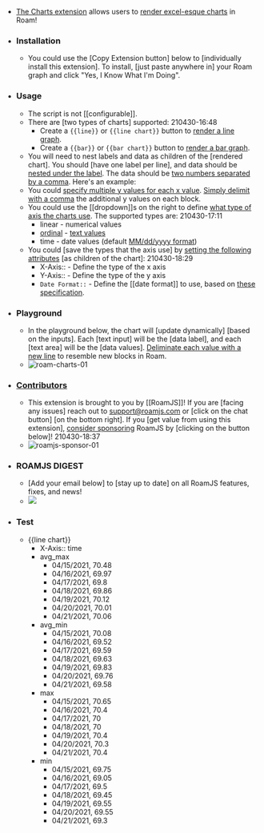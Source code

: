 - [The Charts extension](https://roamjs.com/docs/extensions/charts) allows users to [render excel-esque charts](((0-IXjhopM))) in Roam!
- ### Installation
    - You could use the [Copy Extension button] below to [individually install this extension]. To install, [just paste anywhere in] your Roam graph and click "Yes, I Know What I'm Doing".
- ### Usage
    - The script is not [[configurable]].
    - There are [two types of charts] supported:
210430-16:48
        - Create a `{{line}}` or `{{line chart}}` button to [render a line graph](((Yjd2drHsy))).
        - Create a `{{bar}}` or `{{bar chart}}` button to [render a bar graph](((oSfi8yssF))).
    - You will need to nest labels and data as children of the [rendered chart]. You should [have one label per line], and data should be [nested under the label]([[label]]). The data should be [two numbers separated by a comma]([[comma]]). Here's an example:
    - You could [specify multiple y values for each x value](((sh6tc3dR_))). [Simply delimit with a comma](((KUM-slSLZ))) the additional y values on each block.
    - You could use the [[dropdown]]s on the right to define [what type of axis the charts use]([[axis]]). The supported types are:
210430-17:11
        - linear - numerical values
        - [ordinal](((kDn1pqcWa))) - [text values](((hksO4t4SO)))
        - time - date values (default [MM/dd/yyyy format](((zIt1UwZdv))))
    - You could [save the types that the axis use] by [setting the following attributes]([[attribute]]) [as children of the chart]:
210430-18:29
        - X-Axis:: - Define the type of the x axis
        - Y-Axis:: - Define the type of the y axis
        - `Date Format::` - Define the [[date format]] to use, based on [these specification](https://date-fns.org/v2.16.1/docs/parse).
- ### Playground
    - In the playground below, the chart will [update dynamically] [based on the inputs]. Each [text input] will be the [data label], and each [text area] will be the [data values]. [Deliminate each value with a new line](((KUM-slSLZ))) to resemble new blocks in Roam.
    - ![roam-charts-01](https://firebasestorage.googleapis.com/v0/b/firescript-577a2.appspot.com/o/imgs%2Fapp%2FXELiu-NovaKG%2FMrsPF374Fy.png?alt=media&token=f3430d9f-709c-4439-88c4-eb1bab2b0104)
- ### [Contributors](((C7e2fFHHU)))
    - This extension is brought to you by [[RoamJS]]! If you are [facing any issues] reach out to [support@roamjs.com](mailto:support@roamjs.com) or [click on the chat button] [on the bottom right]. If you [get value from using this extension], [consider sponsoring]([[sponsor]]) RoamJS by [clicking on the button below]!
210430-18:37
    - ![roamjs-sponsor-01](https://firebasestorage.googleapis.com/v0/b/firescript-577a2.appspot.com/o/imgs%2Fapp%2FXELiu-NovaKG%2FZxf54y4oRs.png?alt=media&token=ace7797c-582e-48dc-b9fd-875d798f9ba8)
- ### ROAMJS DIGEST
    - [Add your email below] to [stay up to date] on all RoamJS features, fixes, and news!
    - ![](https://firebasestorage.googleapis.com/v0/b/firescript-577a2.appspot.com/o/imgs%2Fapp%2FXELiu-NovaKG%2FV9ZlZ4EujY.png?alt=media&token=af43e10c-a6a2-46b5-82ea-6eff291ecb2d)
- ### Test
    - {{line chart}}
        - X-Axis:: time
        - avg_max
            - 04/15/2021, 70.48
            - 04/16/2021, 69.97
            - 04/17/2021, 69.8
            - 04/18/2021, 69.86
            - 04/19/2021, 70.12
            - 04/20/2021, 70.01
            - 04/21/2021, 70.06
        - avg_min
            - 04/15/2021, 70.08
            - 04/16/2021, 69.52
            - 04/17/2021, 69.59
            - 04/18/2021, 69.63
            - 04/19/2021, 69.83
            - 04/20/2021, 69.76
            - 04/21/2021, 69.58
        - max
            - 04/15/2021, 70.65
            - 04/16/2021, 70.4
            - 04/17/2021, 70
            - 04/18/2021, 70
            - 04/19/2021, 70.4
            - 04/20/2021, 70.3
            - 04/21/2021, 70.4
        - min
            - 04/15/2021, 69.75
            - 04/16/2021, 69.05
            - 04/17/2021, 69.5
            - 04/18/2021, 69.45
            - 04/19/2021, 69.55
            - 04/20/2021, 69.55
            - 04/21/2021, 69.3
